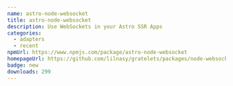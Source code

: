 ```yaml
---
name: astro-node-websocket
title: astro-node-websocket
description: Use WebSockets in your Astro SSR Apps
categories:
  - adapters
  - recent
npmUrl: https://www.npmjs.com/package/astro-node-websocket
homepageUrl: https://github.com/lilnasy/gratelets/packages/node-websocket
badge: new
downloads: 299
---
```

